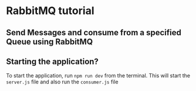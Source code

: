 # RabbitMQ tutorial

## Send Messages and consume from a specified Queue using RabbitMQ


## Starting the application?
To start the application, run `npm run dev` from the terminal. This will start the `server.js` file and also run the `consumer.js` file

